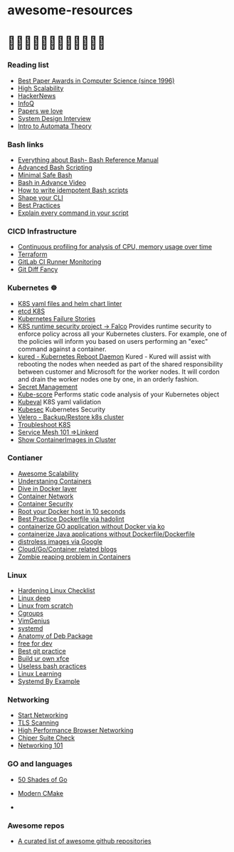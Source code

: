# awesome-resources
# :goat::lion::elephant::llama::unicorn::dog::leopard::monkey::camel::horse::dolphin::cat:

### Reading list
* [Best Paper Awards in Computer Science (since 1996)](https://jeffhuang.com/best_paper_awards/)
* [High Scalability](http://highscalability.com/)
* [HackerNews](https://news.ycombinator.com/)
* [InfoQ](https://www.infoq.com/)
* [Papers we love](https://github.com/papers-we-love/papers-we-love)
* [System Design Interview](https://github.com/checkcheckzz/system-design-interview)
* [Intro to Automata Theory](https://cs.stanford.edu/people/eroberts/courses/soco/projects/2004-05/automata-theory/basics.html)


### Bash links
* [Everything about Bash- Bash Reference Manual](https://tiswww.case.edu/php/chet/bash/bashref.html)
* [Advanced Bash Scripting](https://tldp.org/LDP/abs/html/index.html)
* [Minimal Safe Bash](https://betterdev.blog/minimal-safe-bash-script-template)
* [Bash in Advance Video](https://www.youtube.com/watch?v=emhouufDnB4)
* [How to write idempotent Bash scripts](https://arslan.io/2019/07/03/how-to-write-idempotent-bash-scripts/)
* [Shape your CLI](https://bashrcgenerator.com/)
* [Best Practices](https://github.com/bregman-arie/devops-resources/blob/master/resources/bash.md)
* [Explain every command in your script](https://explainshell.com/)

### CICD Infrastructure 
* [Continuous profiling for analysis of CPU, memory usage over time](https://github.com/parca-dev/parca)
* [Terraform](https://project-awesome.org/shuaibiyy/awesome-terraform)
* [GitLab CI Runner Monitoring](https://github.com/mvisonneau/gitlab-ci-pipelines-exporter)
* [Git Diff Fancy](https://github.com/dandavison/delta)

### Kubernetes ☸ 
* [K8S yaml files and helm chart linter](https://github.com/stackrox/kube-linter)
* [etcd K8S](https://www.mgasch.com/2021/01/listwatch-part-1/)
* [Kubernetes Failure Stories](https://k8s.af/)
* [K8S runtime security project -> Falco](https://falco.org/)  Provides runtime security to enforce policy across all your Kubernetes clusters. For example, one of the policies will inform you based on users performing an "exec" command against a container.
* [kured - Kubernetes Reboot Daemon](https://github.com/weaveworks/kured) Kured - Kured will assist with rebooting the nodes when needed as part of the shared responsibility between customer and Microsoft for the worker nodes. It will cordon and drain the worker nodes one by one, in an orderly fashion.
* [Secret Management](https://github.com/mozilla/sops)
* [Kube-score](https://github.com/zegl/kube-score) Performs static code analysis of your Kubernetes object 
* [Kubeval](https://github.com/instrumenta/kubeval/) K8S yaml validation 
* [Kubesec](https://github.com/controlplaneio/kubesec) Kubernetes Security
* [Velero - Backup/Restore k8s cluster](https://github.com/vmware-tanzu/velero)
* [Troubleshoot K8S](https://troubleshoot.sh/)
* [Service Mesh 101 =>Linkerd](https://buoyant.io/service-mesh-manifesto/)
* [Show ContainerImages in Cluster](https://github.com/chenjiandongx/kubectl-images)

### Contianer
* [Awesome Scalability](https://github.com/binhnguyennus/awesome-scalability)
* [Understaning Containers](https://www.ianlewis.org/en)
* [Dive in Docker layer](https://github.com/wagoodman/dive)
* [Container Network](https://iximiuz.com/en/posts/container-networking-is-simple/)
* [Container Security](https://www.youtube.com/watch?v=lbJK28whV1Q)
* [Root your Docker host in 10 seconds](https://www.electricmonk.nl/log/2017/09/30/root-your-docker-host-in-10-seconds-for-fun-and-profit/)
* [Best Practice Dockerfile via hadolint](https://github.com/hadolint/hadolint)
* [containerize GO application without Docker via ko](https://github.com/google/ko)
* [containerize Java applications without Dockerfile/Dockerfile](https://github.com/GoogleContainerTools/jib)
* [distroless images via Google](https://github.com/GoogleContainerTools/distroless)
* [Cloud/Go/Container related blogs](https://ops.tips/blog/)
* [Zombie reaping problem in Containers](https://blog.phusion.nl/2015/01/20/docker-and-the-pid-1-zombie-reaping-problem/)

### Linux
* [Hardening Linux Checklist](https://github.com/trimstray/linux-hardening-checklist)
* [Linux deep](http://www.yolinux.com/TUTORIALS/LinuxTutorialSysAdmin.html)
* [Linux from scratch](http://www.linuxfromscratch.org/lfs/view/10.0/)
* [Cgroups](https://access.redhat.com/documentation/en-us/red_hat_enterprise_linux/6/html/resource_management_guide/index)
* [VimGenius](http://www.vimgenius.com/lessons/vim-intro)
* [systemd](https://www.freedesktop.org/software/systemd/man/systemd.resource-control.html)
* [Anatomy of Deb Package](https://www.joyfulbikeshedding.com/blog/2020-08-03-how-debian-packaging-works.html)
* [free for dev](https://free-for.dev/#/?id=ci-and-cd)
* [Best git practice](https://sethrobertson.github.io/GitBestPractices/)
* [Build ur own xfce](https://docs.xfce.org/xfce/building)
* [Useless bash practices](http://porkmail.org/era/unix/award.html)
* [Linux Learning](https://github.com/bregman-arie/devops-resources/blob/master/resources/linux.md)
* [Systemd By Example](https://systemd-by-example.com/)

### Networking
* [Start Networking](https://github.com/bregman-arie/devops-resources/blob/master/resources/network.md)
* [TLS Scanning](https://testssl.sh/)
* [High Performance
Browser Networking](https://hpbn.co/?utm_source=igvita&utm_medium=referral&utm_campaign=igvita-homepage)
* [Chiper Suite Check](https://ciphersuite.info/)
* [Networking 101](https://hpbn.co/transport-layer-security-tls/#enable-1-rtt-tls-handshakes)

### GO and languages
* [50 Shades of Go](http://devs.cloudimmunity.com/gotchas-and-common-mistakes-in-go-golang/)
* [Modern CMake](https://cliutils.gitlab.io/modern-cmake/)

* 

### Awesome repos
* [A curated list of awesome github repositories](https://reposhub.com/)
